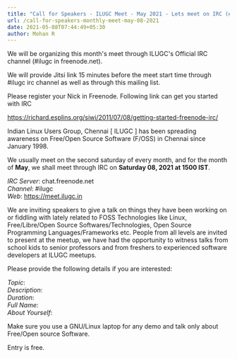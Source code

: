 ```yaml
---
title: "Call for Speakers - ILUGC Meet - May 2021 - Lets meet on IRC (#ilugc in freenode.net)"
url: /call-for-speakers-monthly-meet-may-08-2021
date: 2021-05-08T07:44:49+05:30
author: Mohan R
---
```


We will be organizing this month's meet through ILUGC's Official IRC
channel (#ilugc in freenode.net).

We will provide Jitsi link 15 minutes before the meet start time
through #ilugc irc channel as well as through this mailing list.

Please register your Nick in Freenode. Following link can get you
started with IRC

https://richard.esplins.org/siwi/2011/07/08/getting-started-freenode-irc/

Indian Linux Users Group, Chennai [ ILUGC ] has been spreading
awareness on Free/Open Source Software (F/OSS) in Chennai since
January 1998.

We usually meet on the second saturday of every month, and for the
month of **May**, we shall meet through IRC on **Saturday 08, 2021 at 1500
IST**.

*IRC Server*: chat.freenode.net\
*Channel*: #ilugc\
*Web*: https://meet.ilugc.in

We are inviting speakers to give a talk on things they have been
working on or fiddling with lately related to FOSS Technologies like
Linux, Free/Libre/Open Source Softwares/Technologies, Open Source
Programming Languages/Frameworks etc. People from all levels are
invited to present at the meetup, we have had the opportunity to
witness talks from school kids to senior professors and from freshers
to experienced software developers at ILUGC meetups.

Please provide the following details if you are interested:

*Topic*:\
*Description*:\
*Duration*:\
*Full Name*:\
*About Yourself*:

Make sure you use a GNU/Linux laptop for any demo and talk only about
Free/Open source Software.

Entry is free.
